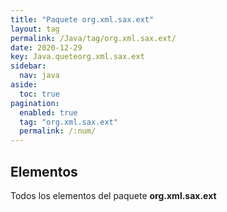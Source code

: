 ```yaml
---
title: "Paquete org.xml.sax.ext"
layout: tag
permalink: /Java/tag/org.xml.sax.ext/
date: 2020-12-29
key: Java.queteorg.xml.sax.ext
sidebar: 
  nav: java
aside: 
  toc: true
pagination: 
  enabled: true
  tag: "org.xml.sax.ext"
  permalink: /:num/
---
```


<h2>Elementos</h2>
Todos los elementos del paquete <strong>org.xml.sax.ext</strong>
